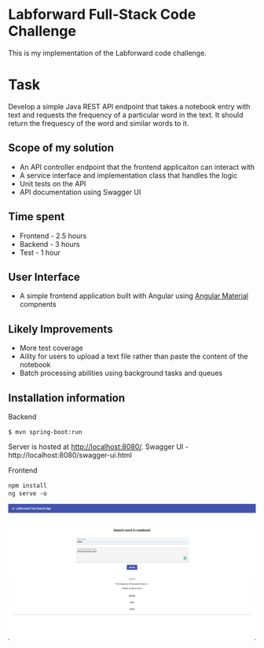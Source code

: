 # Labforward Full-Stack Code Challenge

This is my implementation of the Labforward code challenge.

# Task

Develop a simple Java REST API endpoint that takes a notebook entry with text and requests the frequency of a particular word in the text. It should return the frequescy of the word and similar words to it.

## Scope of my solution
- An API controller endpoint that the frontend applicaiton can interact with
- A service interface and implementation class that handles the logic
- Unit tests on the API
- API documentation using Swagger UI

## Time spent
- Frontend - 2.5 hours
- Backend - 3 hours
- Test - 1 hour

## User Interface
- A simple frontend application built with Angular using [Angular Material](https://material.angular.io/) compnents

## Likely Improvements
- More test coverage
- Aility for users to upload a text file rather than paste the content of the notebook
- Batch processing abilities using background tasks and queues


## Installation information
Backend 

    $ mvn spring-boot:run
Server is hosted at [http://localhost:8080/](http://localhost:8080/).
Swagger UI - http://localhost:8080/swagger-ui.html

Frontend

    npm install
    ng serve -o
![Frontend applicaiton](https://github.com/paulonevrything/labforward-code-challenge/blob/main/frontend-application.png)
